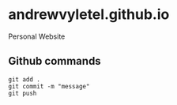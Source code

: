 # andrewvyletel.github.io
Personal Website

## Github commands

```
git add .
git commit -m "message"
git push
```


